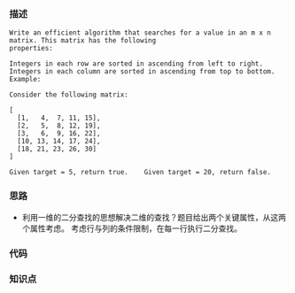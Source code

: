 ### 描述
```
Write an efficient algorithm that searches for a value in an m x n matrix. This matrix has the following 
properties:

Integers in each row are sorted in ascending from left to right.
Integers in each column are sorted in ascending from top to bottom.
Example:

Consider the following matrix:

[
  [1,   4,  7, 11, 15],
  [2,   5,  8, 12, 19],
  [3,   6,  9, 16, 22],
  [10, 13, 14, 17, 24],
  [18, 21, 23, 26, 30]
]

Given target = 5, return true.    Given target = 20, return false.
```


### 思路
* 利用一维的二分查找的思想解决二维的查找？题目给出两个关键属性，从这两个属性考虑。
  考虑行与列的条件限制，在每一行执行二分查找。



### 代码


### 知识点
